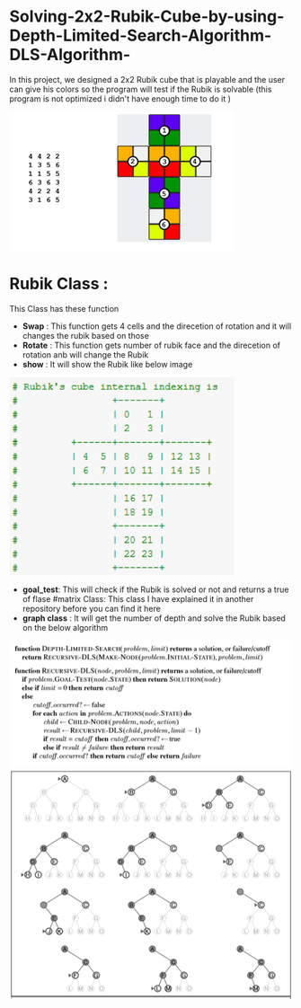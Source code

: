 # Solving-2x2-Rubik-Cube-by-using-Depth-Limited-Search-Algorithm-DLS-Algorithm-
In this project, we designed a 2x2 Rubik cube that is playable and the user can give his colors so the program will test if the Rubik is solvable 
(this program is not optimized i didn't have enough time to do it ) 

<img src="Pics/F3.png" width="400" class="center" />

# Rubik Class : 
This Class has these function 
* **Swap** :
This function gets 4 cells and the direcetion of rotation and it will changes the rubik based on those
* **Rotate** : 
This function gets number of rubik face and the direcetion of rotation anb will change the Rubik 
* **show** : 
It will show the Rubik like below image
<img src="Pics/F4.png" width="400" class="center" />

* **goal_test**: 
This will check if the Rubik is solved or not and returns a true of flase 
#matrix Class: 
This class I have explained it in another repository before you can find it here
* **graph class** : 
It will get the number of depth and solve the Rubik based on the below algorithm

<img src="Pics/F2.png" width="800" class="center" />
<img src="Pics/F1.png" width="800" class="center" />
